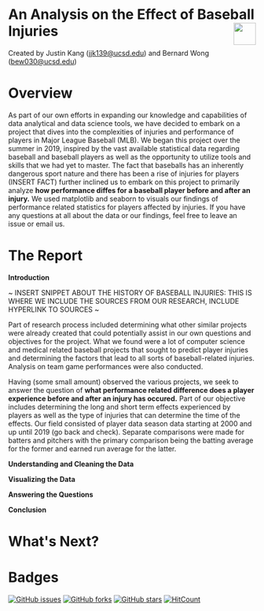 # An Analysis on the Effect of Baseball Injuries <img src="https://upload.wikimedia.org/wikipedia/en/thumb/a/a6/Major_League_Baseball_logo.svg/1200px-Major_League_Baseball_logo.svg.png" align="right" height="45">

Created by Justin Kang (jjk139@ucsd.edu) and Bernard Wong (bew030@ucsd.edu)

# Overview 

As part of our own efforts in expanding our knowledge and capabilities of data analytical and data science tools, we have decided to embark on a project that dives into the complexities of injuries and performance of players in Major League Baseball (MLB). We began this project over the summer in 2019, inspired by the vast available statistical data regarding baseball and baseball players as well as the opportunity to utilize tools and skills that we had yet to master. The fact that baseballs has an inherently dangerous sport nature and there has been a rise of injuries for players (INSERT FACT) further inclined us to embark on this project to primarily analyze __how performance diffes for a baseball player before and after an injury.__ We used matplotlib and seaborn to visuals our findings of performance related statistics for players affected by injuries. If you have any questions at all about the data or our findings, feel free to leave an issue or email us. 


# The Report 
__Introduction__

~ INSERT SNIPPET ABOUT THE HISTORY OF BASEBALL INJURIES: THIS IS WHERE WE INCLUDE THE SOURCES FROM OUR RESEARCH, INCLUDE HYPERLINK TO SOURCES ~

Part of research process included determining what other similar projects were already created that could potentially assist in our own questions and objectives for the project. What we found were a lot of computer science and medical related baseball projects that sought to predict player injuries and determining the factors that lead to all sorts of baseball-related injuries. Analysis on team game performances were also conducted. 

Having (some small amount)  observed the various projects, we seek to answer the question of __what performance related difference does a player experience before and after an injury has occured.__ Part of our objective includes determining the long and short term effects experienced by players as well as the type of injuries that can determine the time of the effects. Our field consisted of player data season data starting at 2000 and up until 2019 (go back and check). Separate comparisons were made for batters and pitchers with the primary comparison being the batting average for the former and earned run average for the latter. 

__Understanding and Cleaning the Data__

__Visualizing the Data__ 

__Answering the Questions__ 

__Conclusion__

# What's Next?

# Badges
[![GitHub issues](https://img.shields.io/github/issues/bew030/baseball-project?color=purple)](https://github.com/bew030/baseball-project/issues)
[![GitHub forks](https://img.shields.io/github/forks/bew030/baseball-project?color=orange)](https://github.com/bew030/baseball-project/network)
[![GitHub stars](https://img.shields.io/github/stars/bew030/baseball-project)](https://github.com/bew030/baseball-project/stargazers)
[![HitCount](http://hits.dwyl.io/bew030/baseball-project.svg)](http://hits.dwyl.io/bew030/baseball-project)
